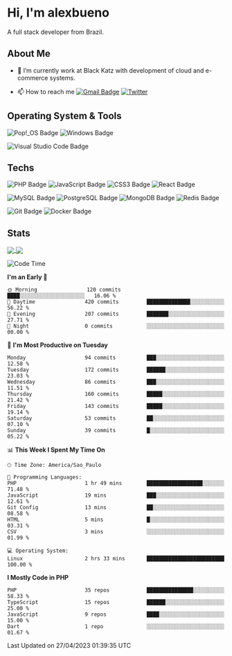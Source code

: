 # Hi, I'm alexbueno

A full stack developer from Brazil.

## About Me

- 🌱 I’m currently work at Black Katz with development of cloud and e-commerce systems.

- 📫 How to reach me [![Gmail Badge](https://img.shields.io/badge/-gmail-c14438?style=for-the-badge&logo=Gmail&logoColor=ffffff)](mailto:alexsandrofbueno@gmail.com) [![Twitter](https://img.shields.io/badge/twitter-1DA1F2.svg?style=for-the-badge&logo=twitter&logoColor=ffffff)](https://twitter.com/Alex_Bueno_7)

## Operating System & Tools

![Pop!_OS Badge](https://img.shields.io/badge/Pop!__OS-48B9C7?logo=popos&logoColor=fff&style=flat)
![Windows Badge](https://img.shields.io/badge/Windows-0078D6?logo=windows&logoColor=fff&style=flat)

![Visual Studio Code Badge](https://img.shields.io/badge/Visual%20Studio%20Code-007ACC?logo=visualstudiocode&logoColor=fff&style=flat)

## Techs

![PHP Badge](https://img.shields.io/badge/PHP-777BB4?logo=php&logoColor=fff&style=flat)
![JavaScript Badge](https://img.shields.io/badge/JavaScript-F7DF1E?logo=javascript&logoColor=000&style=flat)
![CSS3 Badge](https://img.shields.io/badge/CSS3-1572B6?logo=css3&logoColor=fff&style=flat)
![React Badge](https://img.shields.io/badge/React-61DAFB?logo=react&logoColor=000&style=flat)

![MySQL Badge](https://img.shields.io/badge/MySQL-4479A1?logo=mysql&logoColor=fff&style=flat)
![PostgreSQL Badge](https://img.shields.io/badge/PostgreSQL-4169E1?logo=postgresql&logoColor=fff&style=flat)
![MongoDB Badge](https://img.shields.io/badge/MongoDB-47A248?logo=mongodb&logoColor=fff&style=flat)
![Redis Badge](https://img.shields.io/badge/Redis-DC382D?logo=redis&logoColor=fff&style=flat)

![Git Badge](https://img.shields.io/badge/Git-F05032?logo=git&logoColor=fff&style=flat)
![Docker Badge](https://img.shields.io/badge/Docker-2496ED?logo=docker&logoColor=fff&style=flat)


## Stats

<a href="https://github.com/anuraghazra/github-readme-stats">
  <img align="center" src="https://github-readme-stats.vercel.app/api?username=alexbueno7&hide=contribs,prs&show_icons=true&theme=radical" />
</a>
<a href="https://github.com/anuraghazra/convoychat">
  <img align="center" src="https://github-readme-stats.vercel.app/api/top-langs/?username=alexbueno7" />
</a>

<!--START_SECTION:waka-->
![Code Time](http://img.shields.io/badge/Code%20Time-722%20hrs%2044%20mins-blue)

**I'm an Early 🐤** 

```text
🌞 Morning                120 commits         ████░░░░░░░░░░░░░░░░░░░░░   16.06 % 
🌆 Daytime                420 commits         ██████████████░░░░░░░░░░░   56.22 % 
🌃 Evening                207 commits         ███████░░░░░░░░░░░░░░░░░░   27.71 % 
🌙 Night                  0 commits           ░░░░░░░░░░░░░░░░░░░░░░░░░   00.00 % 
```
📅 **I'm Most Productive on Tuesday** 

```text
Monday                   94 commits          ███░░░░░░░░░░░░░░░░░░░░░░   12.58 % 
Tuesday                  172 commits         ██████░░░░░░░░░░░░░░░░░░░   23.03 % 
Wednesday                86 commits          ███░░░░░░░░░░░░░░░░░░░░░░   11.51 % 
Thursday                 160 commits         █████░░░░░░░░░░░░░░░░░░░░   21.42 % 
Friday                   143 commits         █████░░░░░░░░░░░░░░░░░░░░   19.14 % 
Saturday                 53 commits          ██░░░░░░░░░░░░░░░░░░░░░░░   07.10 % 
Sunday                   39 commits          █░░░░░░░░░░░░░░░░░░░░░░░░   05.22 % 
```


📊 **This Week I Spent My Time On** 

```text
🕑︎ Time Zone: America/Sao_Paulo

💬 Programming Languages: 
PHP                      1 hr 49 mins        ██████████████████░░░░░░░   71.48 % 
JavaScript               19 mins             ███░░░░░░░░░░░░░░░░░░░░░░   12.61 % 
Git Config               13 mins             ██░░░░░░░░░░░░░░░░░░░░░░░   08.58 % 
HTML                     5 mins              █░░░░░░░░░░░░░░░░░░░░░░░░   03.31 % 
CSV                      3 mins              ░░░░░░░░░░░░░░░░░░░░░░░░░   01.99 % 

💻 Operating System: 
Linux                    2 hrs 33 mins       █████████████████████████   100.00 % 
```

**I Mostly Code in PHP** 

```text
PHP                      35 repos            ███████████████░░░░░░░░░░   58.33 % 
TypeScript               15 repos            ██████░░░░░░░░░░░░░░░░░░░   25.00 % 
JavaScript               9 repos             ████░░░░░░░░░░░░░░░░░░░░░   15.00 % 
Dart                     1 repo              ░░░░░░░░░░░░░░░░░░░░░░░░░   01.67 % 
```




 Last Updated on 27/04/2023 01:39:35 UTC
<!--END_SECTION:waka-->
